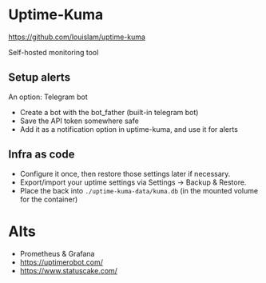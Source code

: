 # Uptime-Kuma
https://github.com/louislam/uptime-kuma

Self-hosted monitoring tool

## Setup alerts
An option: Telegram bot
- Create a bot with the bot_father (built-in telegram bot)
- Save the API token somewhere safe
- Add it as a notification option in uptime-kuma, and use it for alerts

## Infra as code
- Configure it once, then restore those settings later if necessary.
- Export/import your uptime settings via Settings -> Backup & Restore.
- Place the back into `./uptime-kuma-data/kuma.db` (in the mounted volume for the container)

# Alts
- Prometheus & Grafana
- https://uptimerobot.com/
- https://www.statuscake.com/
